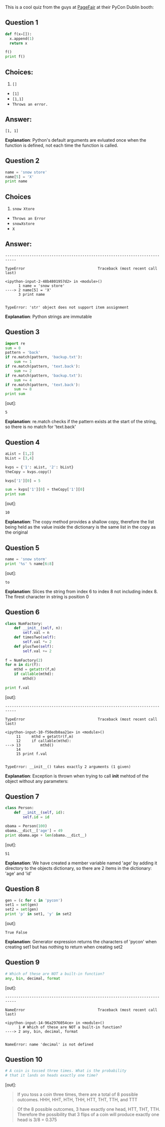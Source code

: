This is a cool quiz from the guys at [PageFair](https://pagefair.com/) at their PyCon Dublin booth:

## Question 1

```python
def f(x=[]):
  x.append(1)
  return x

f()
print f()
```

## Choices: 
1. `[]`
* `[1]`
* `[1,1]`
* `Throws an error.`

## Answer:

    [1, 1]


**Explanation**: Python's default arguments are evluated once when the function is defined, not each time the function is called.

## Question 2

```python
name = 'snow store'
name[5] = 'X'
print name
```

## Choices

1. `snow Xtore`
*  `Throws an Error`
*  `snowXstore`
*  `X`

## Answer:

    ---------------------------------------------------------------------------

    TypeError                                 Traceback (most recent call last)

    <ipython-input-2-48b4801957d2> in <module>()
          1 name = 'snow store'
    ----> 2 name[5] = 'X'
          3 print name


    TypeError: 'str' object does not support item assignment


**Explanation**: Python strings are immutable

## Question 3

```python
import re
sum = 0
pattern = 'back'
if re.match(pattern, 'backup.txt'):
    sum += 1
if re.match(pattern, 'text.back'):
    sum += 2
if re.match(pattern, 'backup.txt'):
    sum += 4
if re.match(pattern, 'text.back'):
    sum += 8
print sum
```

[out]:

    5


**Explanation**: re.match checks if the pattern exists at the start of the string, so there is no match for 'text.back'


## Question 4

```python
aList = [1,2]
bList = [3,4]

kvps = {'1': aList, '2': bList}
theCopy = kvps.copy()

kvps['1'][0] = 5

sum = kvps['1'][0] + theCopy['1'][0]
print sum
```

[out]:

    10


**Explanation**: The copy method provides a shallow copy, therefore the list being held as the value inside the dictionary is the same list in the copy as the original


## Question 5 

```python
name = 'snow storm'
print '%s' % name[6:8]
```

[out]:

    to


**Explanation**: Slices the string from index 6 to index 8 not including index 8. The firest character in string is position 0

## Question 6

```python
class NumFactory:
    def __init__(self, n):
        self.val = n
    def timesTwo(self):
        self.val *= 2
    def plusTwo(self):
        self.val += 2
        
f = NumFactory(2)
for m in dir(f):
    mthd = getattr(f,m)
    if callable(mthd):
        mthd()
        
print f.val
```

[out]:

    ---------------------------------------------------------------------------

    TypeError                                 Traceback (most recent call last)

    <ipython-input-10-f50edb0aa21e> in <module>()
         11     mthd = getattr(f,m)
         12     if callable(mthd):
    ---> 13         mthd()
         14 
         15 print f.val


    TypeError: __init__() takes exactly 2 arguments (1 given)


**Explanation**: Exception is thrown when trying to call __init__ mehtod of the object without any parameters: 

## Question 7

```python
class Person:
    def __init__(self, id):
        self.id = id

obama = Person(100)
obama.__dict__['age'] = 49
print obama.age + len(obama.__dict__)
```

[out]:

    51


**Explanation**: We have created a member variable named 'age' by adding it directory to the objects dictionary, so there are 2 items in the dictionary: 'age' and 'id'

## Question 8

```python
gen = (c for c in 'pycon')
set1 = set(gen)
set2 = set(gen)
print 'p' in set1, 'y' in set2
```

[out]:

    True False


**Explanation**: Generator expression returns the characters of 'pycon' when creating set1 but has nothing to return when creating set2

## Question 9

```python
# Which of these are NOT a built-in function? 
any, bin, decimal, format
```

[out]:

    ---------------------------------------------------------------------------

    NameError                                 Traceback (most recent call last)

    <ipython-input-14-96a2976054ce> in <module>()
          1 # Which of these are NOT a built-in function?
    ----> 2 any, bin, decimal, format
    

    NameError: name 'decimal' is not defined


## Question 10

```python
# A coin is tossed three times. What is the probability
# that it lands on heads exactly one time?
```

[out]:

> If you toss a coin three times, there are a total of 
> 8 possible outcomes.
> HHH, HHT, HTH, THH, HTT, THT, TTH, and TTT

> Of the 8 possible outcomes, 3 have exactly one head,
> HTT, THT, TTH. Therefore the possibility that 3 flips
> of a coin will produce exactly one head is 3/8 = 0.375
